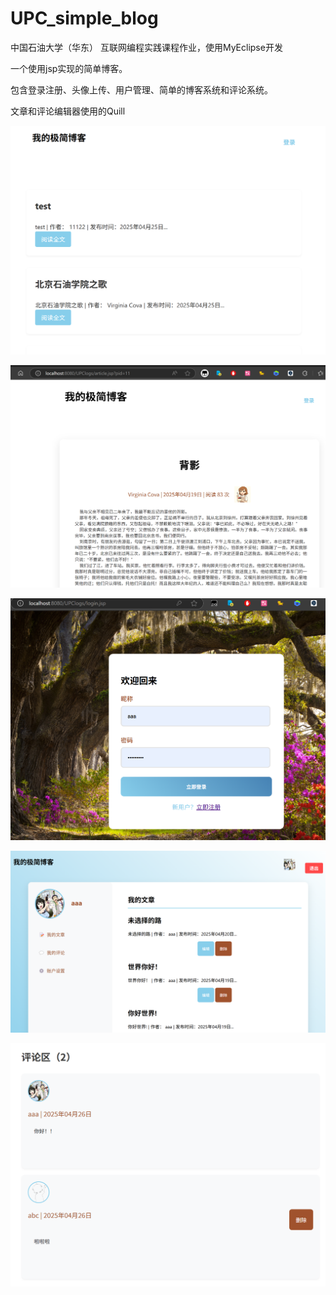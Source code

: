 # UPC_simple_blog

中国石油大学（华东） 互联网编程实践课程作业，使用MyEclipse开发

一个使用jsp实现的简单博客。

包含登录注册、头像上传、用户管理、简单的博客系统和评论系统。

文章和评论编辑器使用的Quill

![1](.\img\1.png)

![2](.\img\2.png)

![3](.\img\3.png)

![4](.\img\4.png)

![5](.\img\5.png)
